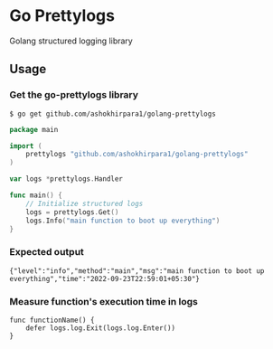 # Go Prettylogs
Golang structured logging library

## Usage

### Get the go-prettylogs library

```
$ go get github.com/ashokhirpara1/golang-prettylogs
```

```go
package main

import (
    prettylogs "github.com/ashokhirpara1/golang-prettylogs"
)

var logs *prettylogs.Handler

func main() {
    // Initialize structured logs
    logs = prettylogs.Get()
    logs.Info("main function to boot up everything")
}
```

### Expected output

```
{"level":"info","method":"main","msg":"main function to boot up everything","time":"2022-09-23T22:59:01+05:30"}
```

### Measure function's execution time in logs
```
func functionName() {
    defer logs.log.Exit(logs.log.Enter())
}
```
